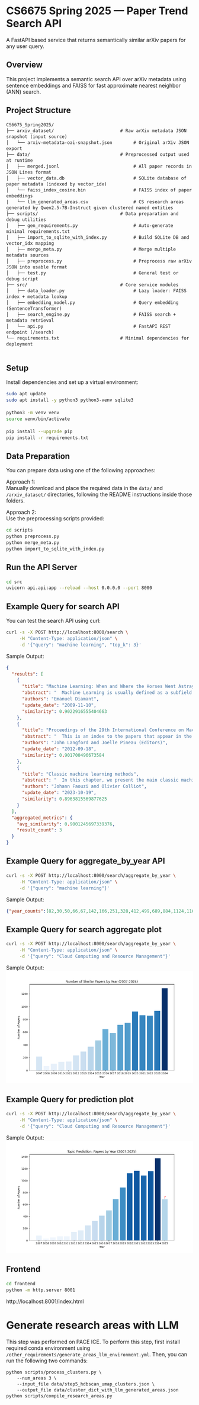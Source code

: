 # CS6675 Spring 2025 — Paper Trend Search API

A FastAPI based service that returns semantically similar arXiv papers for any user query.

## Overview

This project implements a semantic search API over arXiv metadata using sentence embeddings and FAISS for fast approximate nearest neighbor (ANN) search.

## Project Structure

```
CS6675_Spring2025/
├── arxiv_dataset/                         # Raw arXiv metadata JSON snapshot (input source)
│   └── arxiv-metadata-oai-snapshot.json        # Original arXiv JSON export
├── data/                                  # Preprocessed output used at runtime
│   ├── merged.jsonl                            # All paper records in JSON Lines format
│   ├── vector_data.db                          # SQLite database of paper metadata (indexed by vector_idx)
│   └── faiss_index_cosine.bin                  # FAISS index of paper embeddings
|   └── llm_generated_areas.csv                 # CS research areas generated by Qwen2.5-7B-Instruct given clustered named entities
├── scripts/                               # Data preparation and debug utilities
│   ├── gen_requirements.py                     # Auto-generate minimal requirements.txt
│   ├── import_to_sqlite_with_index.py          # Build SQLite DB and vector_idx mapping
│   ├── merge_meta.py                           # Merge multiple metadata sources
│   ├── preprocess.py                           # Preprocess raw arXiv JSON into usable format
│   ├── test.py                                 # General test or debug script
├── src/                                   # Core service modules
│   ├── data_loader.py                          # Lazy loader: FAISS index + metadata lookup
│   ├── embedding_model.py                      # Query embedding (SentenceTransformer)
│   ├── search_engine.py                        # FAISS search + metadata retrieval
│   └── api.py                                  # FastAPI REST endpoint (/search)
└── requirements.txt                       # Minimal dependencies for deployment


```

## Setup

Install dependencies and set up a virtual environment:

```bash
sudo apt update
sudo apt install -y python3 python3-venv sqlite3

python3 -m venv venv
source venv/bin/activate

pip install --upgrade pip
pip install -r requirements.txt
```

## Data Preparation

You can prepare data using one of the following approaches:

Approach 1:  
Manually download and place the required data in the `data/` and `/arxiv_dataset/` directories, following the README instructions inside those folders.

Approach 2:  
Use the preprocessing scripts provided:

```bash
cd scripts
python preprocess.py
python merge_meta.py
python import_to_sqlite_with_index.py
```

## Run the API Server

```bash
cd src
uvicorn api.api:app --reload --host 0.0.0.0 --port 8000
```

## Example Query for search API

You can test the search API using curl:

```bash
curl -s -X POST http://localhost:8000/search \
     -H "Content-Type: application/json" \
     -d '{"query": "machine learning", "top_k": 3}'
```

Sample Output:

```json
{
  "results": [
    {
      "title": "Machine Learning: When and Where the Horses Went Astray?",
      "abstract": "  Machine Learning is usually defined as a subfield of AI, which is busy with\ninformation extraction from raw data sets. Despite of its common acceptance and\nwidespread recognition, this definition is wrong and groundless. Meaningful\ninformation does not belong to the data that bear it. It belongs to the\nobservers of the data and it is a shared agreement and a convention among them.\nTherefore, this private information cannot be extracted from the data by any\nmeans. Therefore, all further attempts of Machine Learning apologists to\njustify their funny business are inappropriate.\n",
      "authors": "Emanuel Diamant",
      "update_date": "2009-11-10",
      "similarity": 0.9022916555404663
    },
    {
      "title": "Proceedings of the 29th International Conference on Machine Learning\n  (ICML-12)",
      "abstract": "  This is an index to the papers that appear in the Proceedings of the 29th\nInternational Conference on Machine Learning (ICML-12). The conference was held\nin Edinburgh, Scotland, June 27th - July 3rd, 2012.\n",
      "authors": "John Langford and Joelle Pineau (Editors)",
      "update_date": "2012-09-18",
      "similarity": 0.901700496673584
    },
    {
      "title": "Classic machine learning methods",
      "abstract": "  In this chapter, we present the main classic machine learning methods. A\nlarge part of the chapter is devoted to supervised learning techniques for\nclassification and regression, including nearest-neighbor methods, linear and\nlogistic regressions, support vector machines and tree-based algorithms. We\nalso describe the problem of overfitting as well as strategies to overcome it.\nWe finally provide a brief overview of unsupervised learning methods, namely\nfor clustering and dimensionality reduction.\n",
      "authors": "Johann Faouzi and Olivier Colliot",
      "update_date": "2023-10-19",
      "similarity": 0.8963815569877625
    }
  ],
  "aggregated_metrics": {
    "avg_similarity": 0.9001245697339376,
    "result_count": 3
  }
}
```

## Example Query for aggregate_by_year API
```bash
curl -s -X POST http://localhost:8000/search/aggregate_by_year \
     -H "Content-Type: application/json" \
     -d '{"query": "machine learning"}'
```

Sample Output:

```json
{"year_counts":[82,30,50,66,67,142,166,251,328,412,499,689,884,1124,1166,1088,1157,1374]}
```

## Example Query for search aggregate plot
```bash
curl -s -X POST http://localhost:8000/search/aggregate_by_year \
     -H "Content-Type: application/json" \
     -d '{"query": "Cloud Computing and Resource Management"}'
```

Sample Output:
![Search Aggregation Plot](/docs/images/aggregate_plot.png)


## Example Query for prediction  plot
```bash
curl -s -X POST http://localhost:8000/search/aggregate_by_year \
     -H "Content-Type: application/json" \
     -d '{"query": "Cloud Computing and Resource Management"}'
```

Sample Output:
![Search Aggregation Plot](/docs/images/prediction_demo.png)

## Frontend
```bash
cd frontend
python -m http.server 8001
```
http://localhost:8001/index.html


# Generate research areas with LLM
This step was performed on PACE ICE. To perform this step, first install required conda environment using `/other_requirements/generate_areas_llm_environment.yml`. Then, you can run the following two commands:
```
python scripts/process_clusters.py \
    --num_areas 3 \
    --input_file data/step5_hdbscan_umap_clusters.json \
    --output_file data/cluster_dict_with_llm_generated_areas.json
python scripts/compile_research_areas.py
```
